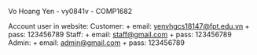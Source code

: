 Vo Hoang Yen - vy0841v - COMP1682

Account user in website:
Customer: 
    + email: yenvhgcs18147@fpt.edu.vn 
    + pass: 123456789
Staff: 
    + email: staff@gmail.com 
    + pass: 123456789
Admin: 
    + email: admin@gmail.com 
    + pass: 123456789



